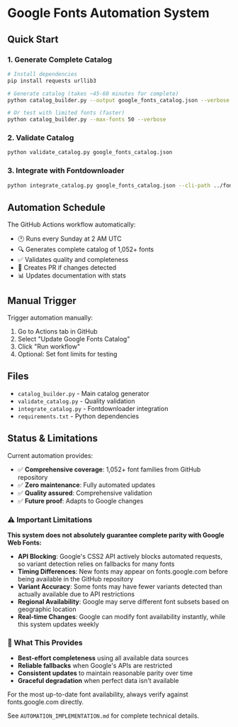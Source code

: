 # Google Fonts Automation System

## Quick Start

### 1. Generate Complete Catalog
```bash
# Install dependencies
pip install requests urllib3

# Generate catalog (takes ~45-60 minutes for complete)
python catalog_builder.py --output google_fonts_catalog.json --verbose

# Or test with limited fonts (faster)
python catalog_builder.py --max-fonts 50 --verbose
```

### 2. Validate Catalog
```bash
python validate_catalog.py google_fonts_catalog.json
```

### 3. Integrate with Fontdownloader
```bash
python integrate_catalog.py google_fonts_catalog.json --cli-path ../fontdownloader/cli.py --verify
```

## Automation Schedule

The GitHub Actions workflow automatically:
- 🕐 Runs every Sunday at 2 AM UTC
- 🔍 Generates complete catalog of 1,052+ fonts
- ✅ Validates quality and completeness
- 📝 Creates PR if changes detected
- 📊 Updates documentation with stats

## Manual Trigger

Trigger automation manually:
1. Go to Actions tab in GitHub
2. Select "Update Google Fonts Catalog"  
3. Click "Run workflow"
4. Optional: Set font limits for testing

## Files

- `catalog_builder.py` - Main catalog generator
- `validate_catalog.py` - Quality validation
- `integrate_catalog.py` - Fontdownloader integration  
- `requirements.txt` - Python dependencies

## Status & Limitations

Current automation provides:
- ✅ **Comprehensive coverage**: 1,052+ font families from GitHub repository
- ✅ **Zero maintenance**: Fully automated updates
- ✅ **Quality assured**: Comprehensive validation
- ✅ **Future proof**: Adapts to Google changes

### ⚠️ Important Limitations

**This system does not absolutely guarantee complete parity with Google Web Fonts:**

- **API Blocking**: Google's CSS2 API actively blocks automated requests, so variant detection relies on fallbacks for many fonts
- **Timing Differences**: New fonts may appear on fonts.google.com before being available in the GitHub repository
- **Variant Accuracy**: Some fonts may have fewer variants detected than actually available due to API restrictions
- **Regional Availability**: Google may serve different font subsets based on geographic location
- **Real-time Changes**: Google can modify font availability instantly, while this system updates weekly

### 🎯 What This Provides

- **Best-effort completeness** using all available data sources
- **Reliable fallbacks** when Google's APIs are restricted
- **Consistent updates** to maintain reasonable parity over time
- **Graceful degradation** when perfect data isn't available

For the most up-to-date font availability, always verify against fonts.google.com directly.

See `AUTOMATION_IMPLEMENTATION.md` for complete technical details.